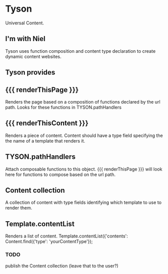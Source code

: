 Tyson
=====

Universal Content.

I'm with Niel
-------------

Tyson uses function composition and content type declaration to create dynamic
content websites.

Tyson provides
--------------

## {{{ renderThisPage }}}
Renders the page based on a composition of functions declared by the url path.
Looks for these functions in TYSON.pathHandlers

## {{{ renderThisContent }}}
Renders a piece of content. Content should have a type field specifying the
the name of a template that renders it.

## TYSON.pathHandlers
Attach composable functions to this object. {{{ renderThisPage }}} will look
here for functions to compose based on the url path.

## Content collection
A collection of content with type fields identifying which template to use to
render them.

## Template.contentList
Renders a list of content.
Template.contentList({'contents': Content.find({'type': 'yourContentType'});

### TODO
publish the Content collection (leave that to the user?)
